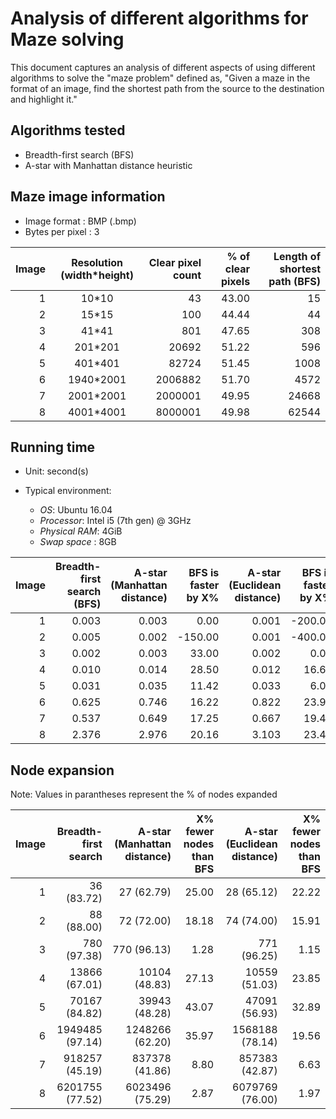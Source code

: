 # Analysis of different algorithms for Maze solving

This document captures an analysis of different aspects of using different algorithms to solve the "maze problem" defined as, "Given a maze in the format of an image, find the shortest path from the source to the destination and highlight it."

## Algorithms tested

* Breadth-first search (BFS)
* A-star with Manhattan distance heuristic

## Maze image information

* Image format    : BMP (.bmp)
* Bytes per pixel : 3

| Image | Resolution (width\*height) | Clear pixel count |  % of clear pixels | Length of shortest path (BFS) |
|------:|:--------------------------:|------------------:|-------------------:|------------------------------:|
|   1   |           10\*10           |         43        |       43.00        |             15                |
|   2   |           15\*15           |        100        |       44.44        |             44                |
|   3   |           41\*41           |        801        |       47.65        |            308                |
|   4   |          201\*201          |      20692        |       51.22        |            596                |
|   5   |          401\*401          |      82724        |       51.45        |           1008                |
|   6   |         1940\*2001         |    2006882        |       51.70        |           4572                |
|   7   |         2001\*2001         |    2000001        |       49.95        |          24668                |
|   8   |         4001\*4001         |    8000001        |       49.98        |          62544                |


## Running time

* Unit: second(s)
* Typical environment:

    - *OS*: Ubuntu 16.04
    - *Processor*: Intel i5 (7th gen) @ 3GHz
    - *Physical RAM*: 4GiB
    - *Swap space*  : 8GB

| Image | Breadth-first search (BFS) | A-star (Manhattan distance) | BFS is faster by X% | A-star (Euclidean distance) | BFS is faster by X% |
|------:|---------------------------:|----------------------------:|--------------------:|----------------------------:|--------------------:|
| 1     |           0.003            |             0.003           |            0.00     |          0.001              |        -200.00      |
| 2     |           0.005            |             0.002           |         -150.00     |          0.001              |        -400.00      |
| 3     |           0.002            |             0.003           |           33.00     |          0.002              |           0.00      |
| 4     |           0.010            |             0.014           |           28.50     |          0.012              |          16.67      |
| 5     |           0.031            |             0.035           |           11.42     |          0.033              |           6.06      |
| 6     |           0.625            |             0.746           |           16.22     |          0.822              |          23.97      |
| 7     |           0.537            |             0.649           |           17.25     |          0.667              |          19.49      |
| 8     |           2.376            |             2.976           |           20.16     |          3.103              |          23.43      |


## Node expansion

Note: Values in parantheses represent the % of nodes expanded

| Image | Breadth-first search | A-star (Manhattan distance) | X% fewer nodes than BFS | A-star (Euclidean distance) | X% fewer nodes than BFS |
|------:|---------------------:|----------------------------:|------------------------:|----------------------------:|------------------------:|
| 1     |       36 (83.72)     |        27 (62.79)           |         25.00           |           28 (65.12)        |        22.22            |
| 2     |       88 (88.00)     |        72 (72.00)           |         18.18           |           74 (74.00)        |        15.91            |
| 3     |      780 (97.38)     |       770 (96.13)           |          1.28           |          771 (96.25)        |         1.15            |
| 4     |    13866 (67.01)     |     10104 (48.83)           |         27.13           |        10559 (51.03)        |        23.85            |
| 5     |    70167 (84.82)     |     39943 (48.28)           |         43.07           |        47091 (56.93)        |        32.89            |
| 6     |  1949485 (97.14)     |   1248266 (62.20)           |         35.97           |      1568188 (78.14)        |        19.56            |
| 7     |   918257 (45.19)     |    837378 (41.86)           |          8.80           |       857383 (42.87)        |         6.63            |
| 8     |  6201755 (77.52)     |   6023496 (75.29)           |          2.87           |      6079769 (76.00)        |         1.97            |
